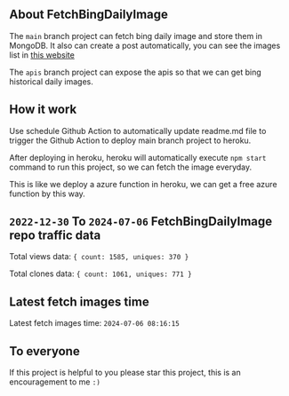 ## About FetchBingDailyImage

The `main` branch project can fetch bing daily image and store them in MongoDB.
It also can create a post automatically, you can see the images list in [this website](https://oursalbum.netlify.app)

The `apis` branch project can expose the apis so that we can get bing historical daily images.

## How it work

Use schedule Github Action to automatically update readme.md file to trigger the Github Action to deploy main branch project to heroku.

After deploying in heroku, heroku will automatically execute `npm start` command to run this project, so we can fetch the image everyday.

This is like we deploy a azure function in heroku, we can get a free azure function by this way.

## `2022-12-30` To `2024-07-06` FetchBingDailyImage repo traffic data

Total views data: `{ count: 1585, uniques: 370 }`

Total clones data: `{ count: 1061, uniques: 771 }`

## Latest fetch images time

Latest fetch images time: `2024-07-06 08:16:15`

## To everyone

If this project is helpful to you please star this project, this is an encouragement to me `:)`




